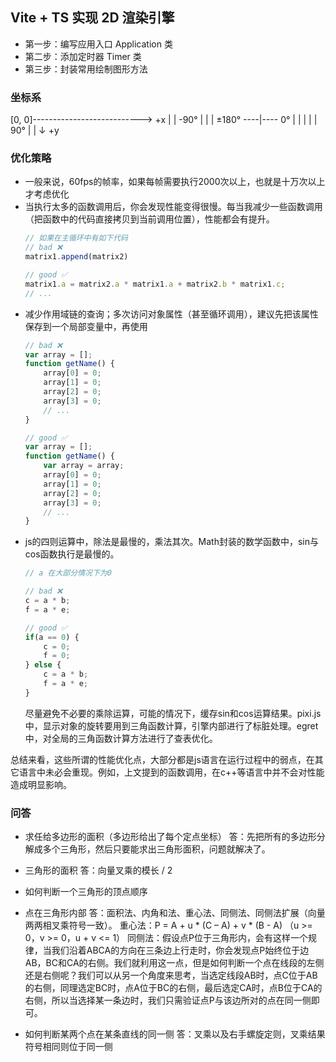 ## Vite + TS 实现 2D 渲染引擎

- 第一步：编写应用入口 Application 类
- 第二步：添加定时器 Timer 类
- 第三步：封装常用绘制图形方法

### 坐标系
[0, 0]---------------------------> +x
|
|             -90°
|              |
|    ±180° ----|---- 0°
|              |
|              |
|             90°
|
|
↓
+y
### 优化策略
- 一般来说，60fps的帧率，如果每帧需要执行2000次以上，也就是十万次以上才考虑优化
- 当执行太多的函数调用后，你会发现性能变得很慢。每当我减少一些函数调用（把函数中的代码直接拷贝到当前调用位置），性能都会有提升。
    ```js
    // 如果在主循环中有如下代码
    // bad ❌
    matrix1.append(matrix2)

    // good ✅
    matrix1.a = matrix2.a * matrix1.a + matrix2.b * matrix1.c;
    // ...
    ```
- 减少作用域链的查询；多次访问对象属性（甚至循环调用），建议先把该属性保存到一个局部变量中，再使用
    ```js
    // bad ❌
    var array = [];
    function getName() {
        array[0] = 0;
        array[1] = 0;
        array[2] = 0;
        array[3] = 0;
        // ...
    }

    // good ✅
    var array = [];
    function getName() {
        var array = array;
        array[0] = 0;
        array[1] = 0;
        array[2] = 0;
        array[3] = 0;
        // ...
    }

    ```
- js的四则运算中，除法是最慢的，乘法其次。Math封装的数学函数中，sin与cos函数执行是最慢的。
    ```js 
    // a 在大部分情况下为0
    
    // bad ❌
    c = a * b;
    f = a * e;

    // good ✅
    if(a == 0) {
        c = 0;
        f = 0;
    } else {
        c = a * b;
        f = a * e;
    }
    ```
    尽量避免不必要的乘除运算，可能的情况下，缓存sin和cos运算结果。pixi.js中，显示对象的旋转要用到三角函数计算，引擎内部进行了标脏处理。egret中，对全局的三角函数计算方法进行了查表优化。

总结来看，这些所谓的性能优化点，大部分都是js语言在运行过程中的弱点，在其它语言中未必会重现。例如，上文提到的函数调用，在c++等语言中并不会对性能造成明显影响。
    
### 问答
- 求任给多边形的面积（多边形给出了每个定点坐标）
    答：先把所有的多边形分解成多个三角形，然后只要能求出三角形面积，问题就解决了。

- 三角形的面积
    答：向量叉乘的模长 / 2

- 如何判断一个三角形的顶点顺序

- 点在三角形内部
    答：面积法、内角和法、重心法、同侧法、同侧法扩展（向量两两相叉乘符号一致）。
    重心法：P = A +  u * (C – A) + v * (B - A) （u >= 0，v >= 0，u + v <= 1）
    同侧法：假设点P位于三角形内，会有这样一个规律，当我们沿着ABCA的方向在三条边上行走时，你会发现点P始终位于边AB，BC和CA的右侧。我们就利用这一点，但是如何判断一个点在线段的左侧还是右侧呢？我们可以从另一个角度来思考，当选定线段AB时，点C位于AB的右侧，同理选定BC时，点A位于BC的右侧，最后选定CA时，点B位于CA的右侧，所以当选择某一条边时，我们只需验证点P与该边所对的点在同一侧即可。

- 如何判断某两个点在某条直线的同一侧
    答：叉乘以及右手螺旋定则，叉乘结果符号相同则位于同一侧